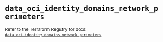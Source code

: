 # `data_oci_identity_domains_network_perimeters`

Refer to the Terraform Registry for docs: [`data_oci_identity_domains_network_perimeters`](https://registry.terraform.io/providers/oracle/oci/6.18.0/docs/data-sources/identity_domains_network_perimeters).
